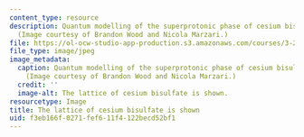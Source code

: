 ```yaml
---
content_type: resource
description: Quantum modelling of the superprotonic phase of cesium bisulfate, CsHSO4.
  (Image courtesy of Brandon Wood and Nicola Marzari.)
file: https://ol-ocw-studio-app-production.s3.amazonaws.com/courses/3-23-electrical-optical-and-magnetic-properties-of-materials-fall-2007/f3eb166f0271fef611f4122becd52bf1_3-23f07-th.jpg
file_type: image/jpeg
image_metadata:
  caption: Quantum modelling of the superprotonic phase of cesium bisulfate, CsHSO4.
    (Image courtesy of Brandon Wood and Nicola Marzari.)
  credit: ''
  image-alt: The lattice of cesium bisulfate is shown.
resourcetype: Image
title: The lattice of cesium bisulfate is shown
uid: f3eb166f-0271-fef6-11f4-122becd52bf1
---
```

